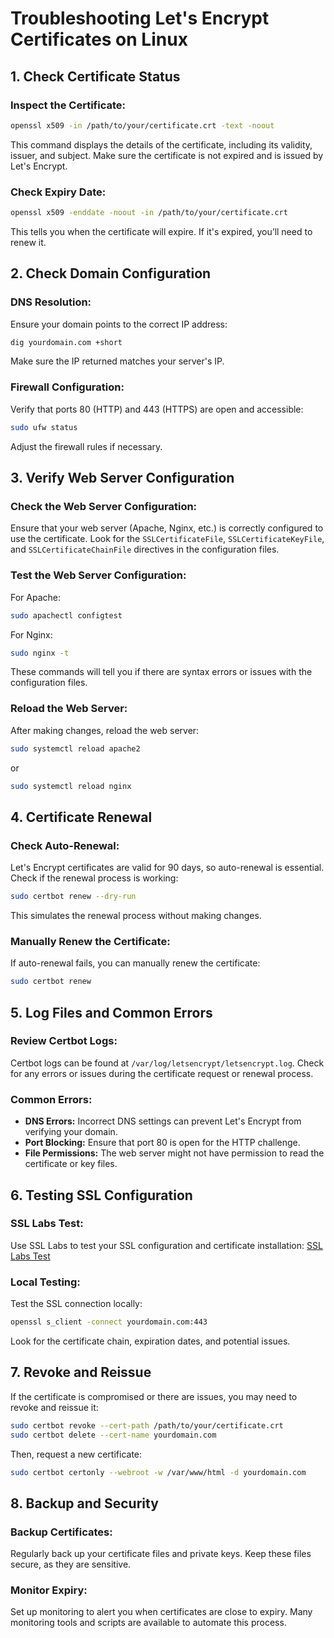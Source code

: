 
# Troubleshooting Let's Encrypt Certificates on Linux

## 1. Check Certificate Status

### Inspect the Certificate:
```bash
openssl x509 -in /path/to/your/certificate.crt -text -noout
```
This command displays the details of the certificate, including its validity, issuer, and subject. Make sure the certificate is not expired and is issued by Let's Encrypt.

### Check Expiry Date:
```bash
openssl x509 -enddate -noout -in /path/to/your/certificate.crt
```
This tells you when the certificate will expire. If it's expired, you’ll need to renew it.

## 2. Check Domain Configuration

### DNS Resolution:
Ensure your domain points to the correct IP address:
```bash
dig yourdomain.com +short
```
Make sure the IP returned matches your server's IP.

### Firewall Configuration:
Verify that ports 80 (HTTP) and 443 (HTTPS) are open and accessible:
```bash
sudo ufw status
```
Adjust the firewall rules if necessary.

## 3. Verify Web Server Configuration

### Check the Web Server Configuration:
Ensure that your web server (Apache, Nginx, etc.) is correctly configured to use the certificate. Look for the `SSLCertificateFile`, `SSLCertificateKeyFile`, and `SSLCertificateChainFile` directives in the configuration files.

### Test the Web Server Configuration:
For Apache:
```bash
sudo apachectl configtest
```
For Nginx:
```bash
sudo nginx -t
```
These commands will tell you if there are syntax errors or issues with the configuration files.

### Reload the Web Server:
After making changes, reload the web server:
```bash
sudo systemctl reload apache2
```
or
```bash
sudo systemctl reload nginx
```

## 4. Certificate Renewal

### Check Auto-Renewal:
Let's Encrypt certificates are valid for 90 days, so auto-renewal is essential. Check if the renewal process is working:
```bash
sudo certbot renew --dry-run
```
This simulates the renewal process without making changes.

### Manually Renew the Certificate:
If auto-renewal fails, you can manually renew the certificate:
```bash
sudo certbot renew
```

## 5. Log Files and Common Errors

### Review Certbot Logs:
Certbot logs can be found at `/var/log/letsencrypt/letsencrypt.log`. Check for any errors or issues during the certificate request or renewal process.

### Common Errors:
- **DNS Errors:** Incorrect DNS settings can prevent Let's Encrypt from verifying your domain.
- **Port Blocking:** Ensure that port 80 is open for the HTTP challenge.
- **File Permissions:** The web server might not have permission to read the certificate or key files.

## 6. Testing SSL Configuration

### SSL Labs Test:
Use SSL Labs to test your SSL configuration and certificate installation:
[SSL Labs Test](https://www.ssllabs.com/ssltest/)

### Local Testing:
Test the SSL connection locally:
```bash
openssl s_client -connect yourdomain.com:443
```
Look for the certificate chain, expiration dates, and potential issues.

## 7. Revoke and Reissue

If the certificate is compromised or there are issues, you may need to revoke and reissue it:
```bash
sudo certbot revoke --cert-path /path/to/your/certificate.crt
sudo certbot delete --cert-name yourdomain.com
```
Then, request a new certificate:
```bash
sudo certbot certonly --webroot -w /var/www/html -d yourdomain.com
```

## 8. Backup and Security

### Backup Certificates:
Regularly back up your certificate files and private keys. Keep these files secure, as they are sensitive.

### Monitor Expiry:
Set up monitoring to alert you when certificates are close to expiry. Many monitoring tools and scripts are available to automate this process.

